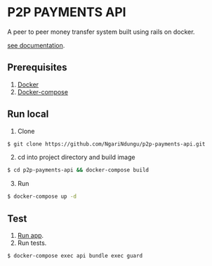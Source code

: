# P2P PAYMENTS API

A peer to peer money transfer system built using rails on docker.

[see documentation](https://app.swaggerhub.com/apis-docs/NgariNdungu/green-mamba-re/1.0.0).

## Prerequisites

1. [Docker](https://docs.docker.com/install/linux/docker-ce/ubuntu/)
2. [Docker-compose](https://docs.docker.com/compose/)
## Run local

1. Clone
```bash
$ git clone https://github.com/NgariNdungu/p2p-payments-api.git
```
2. cd into project directory and build image
```bash
$ cd p2p-payments-api && docker-compose build
```
3. Run
```bash
$ docker-compose up -d
```

## Test
1. [Run app](#run-local).
2. Run tests.
```bash
$ docker-compose exec api bundle exec guard
```




